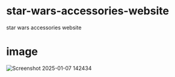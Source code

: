 # star-wars-accessories-website
star wars accessories website
# image
![Screenshot 2025-01-07 142434](https://github.com/user-attachments/assets/589a3299-74a8-47f0-a4ea-13a88c402a90)
